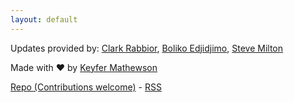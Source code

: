 ```yaml
---
layout: default
---
```


Updates provided by: [Clark Rabbior](https://twitter.com/clarkrabbior), [Boliko Edjidjimo](https://twitter.com/boliko_irl), [Steve Milton](https://twitter.com/stevemilton)

Made with ♥ by [Keyfer Mathewson](https://twitter.com/keyfermath)

[Repo (Contributions welcome)](https://github.com/keyfer/gov/) - [RSS](https://covidupdates.ca/feed.xml)


